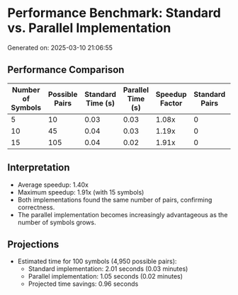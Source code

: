 # Performance Benchmark: Standard vs. Parallel Implementation

Generated on: 2025-03-10 21:06:55

## Performance Comparison

| Number of Symbols | Possible Pairs | Standard Time (s) | Parallel Time (s) | Speedup Factor | Standard Pairs | Parallel Pairs |
|-------------------|---------------|-------------------|-------------------|----------------|---------------|----------------|
| 5 | 10 | 0.03 | 0.03 | 1.08x | 0 | 0 |
| 10 | 45 | 0.04 | 0.03 | 1.19x | 0 | 0 |
| 15 | 105 | 0.04 | 0.02 | 1.91x | 0 | 0 |

## Interpretation

- Average speedup: 1.40x
- Maximum speedup: 1.91x (with 15 symbols)
- Both implementations found the same number of pairs, confirming correctness.
- The parallel implementation becomes increasingly advantageous as the number of symbols grows.

## Projections

- Estimated time for 100 symbols (4,950 possible pairs):
  - Standard implementation: 2.01 seconds (0.03 minutes)
  - Parallel implementation: 1.05 seconds (0.02 minutes)
  - Projected time savings: 0.96 seconds
